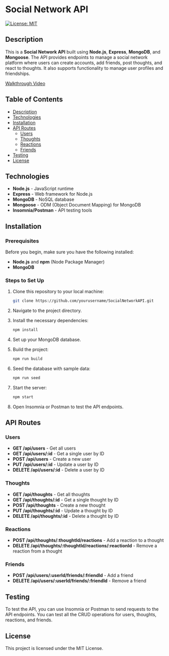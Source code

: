 # Social Network API

[![License: MIT](https://img.shields.io/badge/License-MIT-yellow.svg)](https://opensource.org/licenses/MIT)

## Description

This is a **Social Network API** built using **Node.js**, **Express**, **MongoDB**, and **Mongoose**. The API provides endpoints to manage a social network platform where users can create accounts, add friends, post thoughts, and react to thoughts. It also supports functionality to manage user profiles and friendships.

<a href="https://drive.google.com/file/d/1LU4P4Cc5yZoj3vyaUgkek19M2QPA6oJe/view?usp=sharing">Walkthrough Video</a>

## Table of Contents

- [Description](#description)
- [Technologies](#technologies)
- [Installation](#installation)
- [API Routes](#api-routes)
  - [Users](#users)
  - [Thoughts](#thoughts)
  - [Reactions](#reactions)
  - [Friends](#friends)
- [Testing](#testing)
- [License](#license)

## Technologies

- **Node.js** - JavaScript runtime
- **Express** - Web framework for Node.js
- **MongoDB** - NoSQL database
- **Mongoose** - ODM (Object Document Mapping) for MongoDB
- **Insomnia/Postman** - API testing tools

## Installation

### Prerequisites

Before you begin, make sure you have the following installed:

- **Node.js** and **npm** (Node Package Manager)
- **MongoDB** 

### Steps to Set Up

1. Clone this repository to your local machine:
   ```bash
   git clone https://github.com/yourusername/SocialNetworkAPI.git
2. Navigate to the project directory.

3. Install the necessary dependencies:
   ```bash
   npm install
4. Set up your MongoDB database. 
5. Build the project:
   ```bash
   npm run build
5. Seed the database with sample data:
   ```bash
   npm run seed
6. Start the server:
   ```bash
   npm start
7. Open Insomnia or Postman to test the API endpoints.

## API Routes

### Users

- **GET /api/users** - Get all users
- **GET /api/users/:id** - Get a single user by ID
- **POST /api/users** - Create a new user
- **PUT /api/users/:id** - Update a user by ID
- **DELETE /api/users/:id** - Delete a user by ID

### Thoughts

- **GET /api/thoughts** - Get all thoughts
- **GET /api/thoughts/:id** - Get a single thought by ID
- **POST /api/thoughts** - Create a new thought
- **PUT /api/thoughts/:id** - Update a thought by ID
- **DELETE /api/thoughts/:id** - Delete a thought by ID

### Reactions

- **POST /api/thoughts/:thoughtId/reactions** - Add a reaction to a thought
- **DELETE /api/thoughts/:thoughtId/reactions/:reactionId** - Remove a reaction from a thought

### Friends

- **POST /api/users/:userId/friends/:friendId** - Add a friend
- **DELETE /api/users/:userId/friends/:friendId** - Remove a friend

## Testing

To test the API, you can use Insomnia or Postman to send requests to the API endpoints. You can test all the CRUD operations for users, thoughts, reactions, and friends.

## License

This project is licensed under the MIT License.
